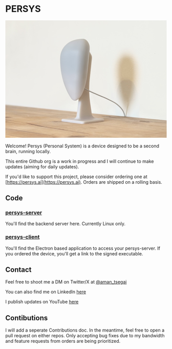 # PERSYS
![Persys Device](hero.png)

Welcome! Persys (Personal System) is a device designed to be a second brain, running locally.

This entire Github org is a work in progress and I will continue to make updates (aiming for daily updates).

If you'd like to support this project, please consider ordering one at [https://persys.ai](https://persys.ai).
Orders are shipped on a rolling basis.

## Code
### [persys-server](https://github.com/persys-ai/persys-server)
You'll find the backend server here. Currently Linux only.

### [persys-client](https://github.com/persys-ai/persys-client)
You'll find the Electron based application to access your persys-server.
If you ordered the device, you'll get a link to the signed executable.

## Contact
Feel free to shoot me a DM on Twitter/X at [@aman_tsegai](https://x.com/amantsegai)

You can also find me on LinkedIn [here](https://linkedin.com/in/amants)

I publish updates on YouTube [here](https://www.youtube.com/@aman-labs)

## Contibutions
I will add a seperate Contributions doc.
In the meantime, feel free to open a pull request on either repos.
Only accepting bug fixes due to my bandwidth and feature requests from orders are being prioritized.
